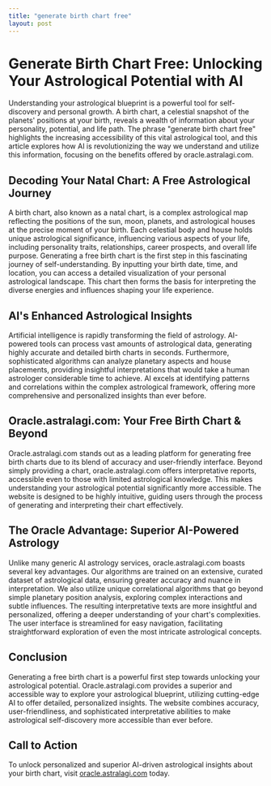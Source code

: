 ```yaml
---
title: "generate birth chart free"
layout: post
---
```


# Generate Birth Chart Free: Unlocking Your Astrological Potential with AI

Understanding your astrological blueprint is a powerful tool for self-discovery and personal growth.  A birth chart, a celestial snapshot of the planets' positions at your birth, reveals a wealth of information about your personality, potential, and life path.  The phrase "generate birth chart free" highlights the increasing accessibility of this vital astrological tool, and this article explores how AI is revolutionizing the way we understand and utilize this information, focusing on the benefits offered by oracle.astralagi.com.

## Decoding Your Natal Chart: A Free Astrological Journey

A birth chart, also known as a natal chart, is a complex astrological map reflecting the positions of the sun, moon, planets, and astrological houses at the precise moment of your birth.  Each celestial body and house holds unique astrological significance, influencing various aspects of your life, including personality traits, relationships, career prospects, and overall life purpose.  Generating a free birth chart is the first step in this fascinating journey of self-understanding.  By inputting your birth date, time, and location, you can access a detailed visualization of your personal astrological landscape. This chart then forms the basis for interpreting the diverse energies and influences shaping your life experience.

## AI's Enhanced Astrological Insights

Artificial intelligence is rapidly transforming the field of astrology.  AI-powered tools can process vast amounts of astrological data, generating highly accurate and detailed birth charts in seconds.  Furthermore, sophisticated algorithms can analyze planetary aspects and house placements, providing insightful interpretations that would take a human astrologer considerable time to achieve.  AI excels at identifying patterns and correlations within the complex astrological framework, offering more comprehensive and personalized insights than ever before.

## Oracle.astralagi.com: Your Free Birth Chart & Beyond

Oracle.astralagi.com stands out as a leading platform for generating free birth charts due to its blend of accuracy and user-friendly interface.  Beyond simply providing a chart, oracle.astralagi.com offers interpretative reports, accessible even to those with limited astrological knowledge. This makes understanding your astrological potential significantly more accessible.  The website is designed to be highly intuitive, guiding users through the process of generating and interpreting their chart effectively.

## The Oracle Advantage: Superior AI-Powered Astrology

Unlike many generic AI astrology services, oracle.astralagi.com boasts several key advantages.  Our algorithms are trained on an extensive, curated dataset of astrological data, ensuring greater accuracy and nuance in interpretation.  We also utilize unique correlational algorithms that go beyond simple planetary position analysis, exploring complex interactions and subtle influences.  The resulting interpretative texts are more insightful and personalized, offering a deeper understanding of your chart's complexities. The user interface is streamlined for easy navigation, facilitating straightforward exploration of even the most intricate astrological concepts.


## Conclusion

Generating a free birth chart is a powerful first step towards unlocking your astrological potential. Oracle.astralagi.com provides a superior and accessible way to explore your astrological blueprint, utilizing cutting-edge AI to offer detailed, personalized insights.  The website combines accuracy, user-friendliness, and sophisticated interpretative abilities to make astrological self-discovery more accessible than ever before.

## Call to Action

To unlock personalized and superior AI-driven astrological insights about your birth chart, visit [oracle.astralagi.com](https://oracle.astralagi.com) today.